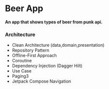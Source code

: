 # Beer App

**An app that shows types of beer from punk api.**

### Architecture

* Clean Architecture (data,domain,presentation)
* Repository Pattern
* Offline-First Approach
* Coroutine
* Dependency Injection (Dagger Hilt)
* Use Case
* Paging3
* Jetpack Compose Navigation
